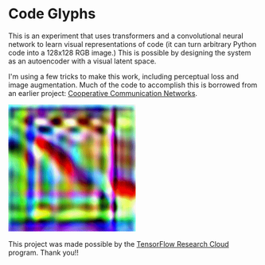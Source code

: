 # Code Glyphs

This is an experiment that uses transformers and a convolutional neural network to learn visual representations of code (it can turn arbitrary Python code into a 128x128 RGB image.) This is possible by designing the system as an autoencoder with a visual latent space.

I'm using a few tricks to make this work, including perceptual loss and image augmentation. Much of the code to accomplish this is borrowed from an earlier project: [Cooperative Communication Networks](https://github.com/noahtren/Cooperative-Communication-Networks).

![Animation](vis/vid.gif)

This project was made possible by the [TensorFlow Research Cloud](https://www.tensorflow.org/tfrc) program. Thank you!!
